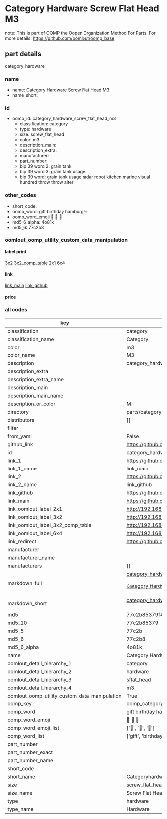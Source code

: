 # Category Hardware Screw Flat Head M3  

note: This is part of OOMP the Oopen Organization Method For Parts. For more details: https://github.com/oomlout/oomp_base

##  part details
  



category_hardware



### name
* name: Category Hardware Screw Flat Head M3
* name_short: 
### id
* oomp_id: category_hardware_screw_flat_head_m3
  * classification: category
  * type: hardware
  * size: screw_flat_head
  * color: m3
  * description_main: 
  * description_extra: 
  * manufacturer: 
  * part_number: 
  * bip 39 word 2: grain tank
  * bip 39 word 3: grain tank usage
  * bip 39 word: grain tank usage radar robot kitchen marine visual hundred throw throw alter

### other_codes
* short_code: 
* oomp_word: gift birthday hamburger
* oomp_word_emoji :gift: :birthday: :hamburger:
* md5_6_alpha: 4o81k
* md5_6: 77c2b8






### oomlout_oomp_utility_custom_data_manipulation
#### label print
[3x2](http://192.168.1.245:1112/?label=oomp%204o81k)
[3x2_oomp_table](http://192.168.1.108:1112/?label=oomp%204o81k)
[2x1](http://192.168.1.242:1112/?label=oomp%204o81k)
[6x4](http://192.168.1.55:1112/?label=oomp%204o81k)    

#### link

[link_main](https://github.com/oomlout/oomlout_oomp_version_1_messy/tree/main/parts/category_hardware_screw_flat_head_m3) [link_github](https://github.com/oomlout/oomlout_oomp_version_1_messy/tree/main/parts/category_hardware_screw_flat_head_m3)                             

#### price







### all codes 
| key | value |  
| --- | --- |  
| classification | category |  
| classification_name | Category |  
| color | m3 |  
| color_name | M3 |  
| description | category_hardware |  
| description_extra |  |  
| description_extra_name |  |  
| description_main |  |  
| description_main_name |  |  
| description_or_color | M  |  
| directory | parts/category_hardware_screw_flat_head_m3 |  
| distributors | [] |  
| filter |  |  
| from_yaml | False |  
| github_link | https://github.com/oomlout/oomlout_oomp_part_src/tree/main/parts/category_hardware_screw_flat_head_m3 |  
| id | category_hardware_screw_flat_head_m3 |  
| link_1 | https://github.com/oomlout/oomlout_oomp_version_1_messy/tree/main/parts/category_hardware_screw_flat_head_m3 |  
| link_1_name | link_main |  
| link_2 | https://github.com/oomlout/oomlout_oomp_version_1_messy/tree/main/parts/category_hardware_screw_flat_head_m3 |  
| link_2_name | link_github |  
| link_github | https://github.com/oomlout/oomlout_oomp_version_1_messy/tree/main/parts/category_hardware_screw_flat_head_m3 |  
| link_main | https://github.com/oomlout/oomlout_oomp_version_1_messy/tree/main/parts/category_hardware_screw_flat_head_m3 |  
| link_oomlout_label_2x1 | http://192.168.1.242:1112/?label=oomp%204o81k |  
| link_oomlout_label_3x2 | http://192.168.1.245:1112/?label=oomp%204o81k |  
| link_oomlout_label_3x2_oomp_table | http://192.168.1.108:1112/?label=oomp%204o81k |  
| link_oomlout_label_6x4 | http://192.168.1.55:1112/?label=oomp%204o81k |  
| link_redirect | https://github.com/oomlout/oomlout_oomp_version_1_messy/tree/main/parts/category_hardware_screw_flat_head_m3 |  
| manufacturer |  |  
| manufacturer_name |  |  
| manufacturers | [] |  
| markdown_full | [category_hardware_screw_flat_head_m3](none)<br>[](none)<br>[Category Hardware Screw Flat Head M3](none)<br><br> |  
| markdown_short | [category_hardware_screw_flat_head_m3](none)<br><br> |  
| md5 | 77c2b85379f4f101ec5d9b0bdf376b2c |  
| md5_10 | 77c2b85379 |  
| md5_5 | 77c2b |  
| md5_6 | 77c2b8 |  
| md5_6_alpha | 4o81k |  
| name | Category Hardware Screw Flat Head M3 |  
| oomlout_detail_hierarchy_1 | category |  
| oomlout_detail_hierarchy_2 | hardware |  
| oomlout_detail_hierarchy_3 | sflat_head |  
| oomlout_detail_hierarchy_4 | m3 |  
| oomlout_oomp_utility_custom_data_manipulation | True |  
| oomp_key | oomp_category_hardware_screw_flat_head_m3 |  
| oomp_word | gift birthday hamburger |  
| oomp_word_emoji | :gift: :birthday: :hamburger: |  
| oomp_word_emoji_list | [':gift:', ':birthday:', ':hamburger:'] |  
| oomp_word_list | ['gift', 'birthday', 'hamburger'] |  
| part_number |  |  
| part_number_exact |  |  
| part_number_name |  |  
| short_code |  |  
| short_name | Categoryhardware |  
| size | screw_flat_head |  
| size_name | Screw Flat Head |  
| type | hardware |  
| type_name | Hardware |  
